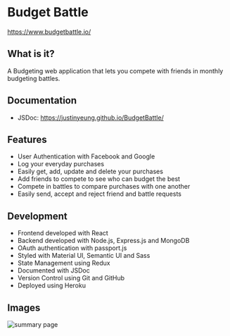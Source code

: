 # Budget Battle

https://www.budgetbattle.io/

## What is it?

A Budgeting web application that lets you compete with friends in monthly budgeting battles.

## Documentation

- JSDoc: https://justinyeung.github.io/BudgetBattle/

## Features

- User Authentication with Facebook and Google
- Log your everyday purchases
- Easily get, add, update and delete your purchases
- Add friends to compete to see who can budget the best
- Compete in battles to compare purchases with one another
- Easily send, accept and reject friend and battle requests

## Development

- Frontend developed with React
- Backend developed with Node.js, Express.js and MongoDB
- OAuth authentication with passport.js
- Styled with Material UI, Semantic UI and Sass
- State Management using Redux
- Documented with JSDoc
- Version Control using Git and GitHub
- Deployed using Heroku

## Images

![summary page](https://i.imgur.com/e2uaGT4.png)
